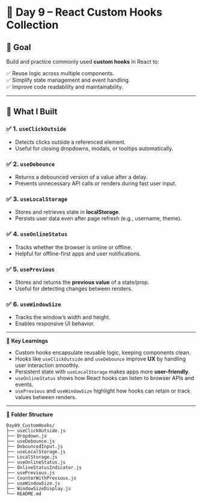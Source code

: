 # 📘 Day 9 – React Custom Hooks Collection  

## 🎯 Goal  

Build and practice commonly used **custom hooks** in React to:  

✅ Reuse logic across multiple components.  
✅ Simplify state management and event handling.  
✅ Improve code readability and maintainability.  

---

## 🧩 What I Built  

### ✅ 1. `useClickOutside`  
- Detects clicks outside a referenced element.  
- Useful for closing dropdowns, modals, or tooltips automatically.  

### ✅ 2. `useDebounce`  
- Returns a debounced version of a value after a delay.  
- Prevents unnecessary API calls or renders during fast user input.  

### ✅ 3. `useLocalStorage`  
- Stores and retrieves state in **localStorage**.  
- Persists user data even after page refresh (e.g., username, theme).  

### ✅ 4. `useOnlineStatus`  
- Tracks whether the browser is online or offline.  
- Helpful for offline-first apps and user notifications.  

### ✅ 5. `usePrevious`  
- Stores and returns the **previous value** of a state/prop.  
- Useful for detecting changes between renders.  

### ✅ 6. `useWindowSize`  
- Tracks the window’s width and height.  
- Enables responsive UI behavior.  

---

🧠 **Key Learnings**  

- Custom hooks encapsulate reusable logic, keeping components clean.  
- Hooks like `useClickOutside` and `useDebounce` improve **UX** by handling user interaction smoothly.  
- Persistent state with `useLocalStorage` makes apps more **user-friendly**.  
- `useOnlineStatus` shows how React hooks can listen to browser APIs and events.  
- `usePrevious` and `useWindowSize` highlight how hooks can retain or track values between renders.  

---

📁 **Folder Structure**  

```text
Day09_CustomHooks/
├── useClickOutside.js
├── Dropdown.js
├── useDebounce.js
├── DebouncedInput.js
├── useLocalStorage.js
├── LocalStorage.js
├── useOnlineStatus.js
├── OnlineStatusIndicator.js
├── usePrevious.js
├── CounterWithPrevious.js
├── useWindowSize.js
├── WindowSizeDisplay.js
└── README.md

